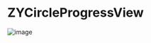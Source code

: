 # ZYCircleProgressView
![image](https://github.com/Yanyinghenmei/ZYGoodsDetailModalTransition/raw/master/cir.gif)
